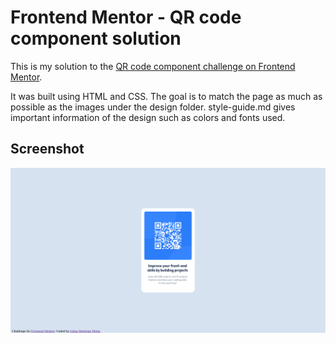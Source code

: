 # Frontend Mentor - QR code component solution

This is my solution to the [QR code component challenge on Frontend Mentor](https://www.frontendmentor.io/challenges/qr-code-component-iux_sIO_H). 

It was built using HTML and CSS. The goal is to match the page as much as possible as the images under the design folder. style-guide.md gives important information of the design such as colors and fonts used.

## Screenshot

![](./images/Screenshot%202023-11-06%20at%2017-17-12%20Frontend%20Mentor%20QR%20code%20component.png)

